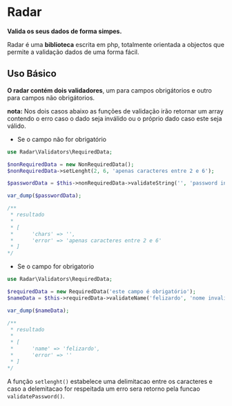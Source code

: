 # Radar

**Valida os seus dados de forma simpes.**

Radar é uma **biblioteca** escrita em php, totalmente orientada a objectos que permite a validação dados de uma forma fácil.

## Uso Básico
**O radar contém dois validadores**, um para campos obrigátorios e outro para campos não obrigátorios.

**nota:** Nos dois casos abaixo as funções de validação irão retornar um array contendo o erro caso o dado seja inválido ou o próprio dado caso este seja válido.

* Se o campo não for obrigatório

```php
use Radar\Validators\RequiredData;

$nonRequiredData = new NonRequiredData();
$nonRequiredData->setLenght(2, 6, 'apenas caracteres entre 2 e 6');

$passwordData = $this->nonRequiredData->validateString('', 'password invalida');

var_dump($passwordData);

/**
 * resultado
 * 
 * [
 *      'chars' => '',
 *      'error' => 'apenas caracteres entre 2 e 6'
 * ]
*/
```

* Se o campo for obrigatorio
```php
use Radar\Validators\RequiredData;

$requiredData = new RequiredData('este campo é obrigatório');
$nameData = $this->requiredData->validateName('felizardo', 'nome invalido');

var_dump($nameData);

/**
 * resultado
 * 
 * [
 *      'name' => 'felizardo',
 *      'error' => ''
 * ]
*/
```

A função `setlenght()` estabelece uma delimitacao entre os caracteres e caso a delemitacao for respeitada um erro sera retorno pela funcao `validatePassword()`.
